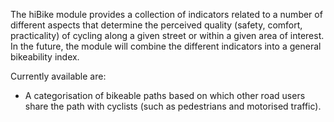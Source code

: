 The hiBike module provides a collection of indicators related to a number of different aspects that determine the perceived quality (safety, comfort, practicality) of cycling along a given street or within a given area of interest. In the future, the module will combine the different indicators into a general bikeability index.

Currently available are:

* A categorisation of bikeable paths based on which other road users share the path with cyclists (such as pedestrians and motorised traffic).